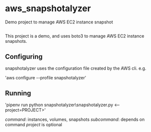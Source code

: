 # aws_snapshotalyzer

Demo project to manage AWS EC2 instance snapshot

##

This project is a demo, and uses boto3 to manage AWS EC2 instance snapshots.

## Configuring

snapshotalyzer uses the configuration file created by the AWS cli. e.g.

'aws configure --profile snapshotalyzer'

## Running

'pipenv run python snapshotalyzer\snapshotalyzer.py <command> <subcommand> <--project=PROJECT>'

*command*: instances, volumes, snapshots
*subcommand*: depends on command
*project* is optional
